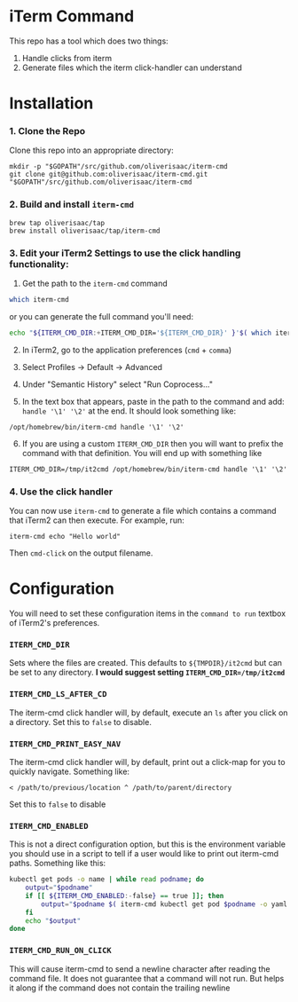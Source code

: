 # iTerm Command

This repo has a tool which does two things:

1. Handle clicks from iterm
2. Generate files which the iterm click-handler can understand


# Installation

### 1. Clone the Repo
Clone this repo into an appropriate directory:

```
mkdir -p "$GOPATH"/src/github.com/oliverisaac/iterm-cmd
git clone git@github.com:oliverisaac/iterm-cmd.git "$GOPATH"/src/github.com/oliverisaac/iterm-cmd
```

### 2. Build and install `iterm-cmd`

```
brew tap oliverisaac/tap
brew install oliverisaac/tap/iterm-cmd
```

### 3. Edit your iTerm2 Settings to use the click handling functionality:

1. Get the path to the `iterm-cmd` command 
```bash
which iterm-cmd
```

or you can generate the full command you'll need:

```bash
echo "${ITERM_CMD_DIR:+ITERM_CMD_DIR='${ITERM_CMD_DIR}' }'$( which iterm-cmd )' handle '\1' '\2'"
```

2. In iTerm2, go to the application preferences (`cmd` + `comma`)

3. Select Profiles -> Default -> Advanced

4. Under "Semantic History" select "Run Coprocess..."

5. In the text box that appears, paste in the path to the command and add: `handle '\1' '\2'` at the end. It should look something like: 
```
/opt/homebrew/bin/iterm-cmd handle '\1' '\2'
```

6. If you are using a custom `ITERM_CMD_DIR` then you will want to prefix the command with that definition. You will end up with something like
```
ITERM_CMD_DIR=/tmp/it2cmd /opt/homebrew/bin/iterm-cmd handle '\1' '\2'
```

### 4. Use the click handler

You can now use `iterm-cmd` to generate a file which contains a command that iTerm2 can then execute. For example, run:

```
iterm-cmd echo "Hello world"
```

Then `cmd-click` on the output filename.


# Configuration

You will need to set these configuration items in the `command to run` textbox of iTerm2's preferences.


### `ITERM_CMD_DIR`

Sets where the files are created. This defaults to `${TMPDIR}/it2cmd` but can be set to any directory.
**I would suggest setting `ITERM_CMD_DIR=/tmp/it2cmd`**


### `ITERM_CMD_LS_AFTER_CD`

The iterm-cmd click handler will, by default, execute an `ls` after you click on a directory. Set this to `false` to disable.


### `ITERM_CMD_PRINT_EASY_NAV`

The iterm-cmd click handler will, by default, print out a click-map for you to quickly navigate. Something like:

```
< /path/to/previous/location ^ /path/to/parent/directory
```

Set this to `false` to disable


### `ITERM_CMD_ENABLED`

This is not a direct configuration option, but this is the environment variable you should use in a script to tell if a user would like to print out iterm-cmd paths. Something like this:

```bash
kubectl get pods -o name | while read podname; do 
    output="$podname"
    if [[ ${ITERM_CMD_ENABLED:-false} == true ]]; then
        output="$podname $( iterm-cmd kubectl get pod $podname -o yaml )"
    fi
    echo "$output"
done
```

### `ITERM_CMD_RUN_ON_CLICK`

This will cause iterm-cmd to send a newline character after reading the command file. It does not guarantee that a command will not run. But helps it along if the command does not contain the trailing newline
